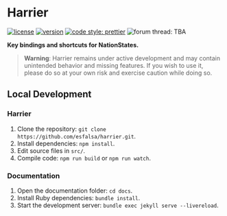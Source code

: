 # Harrier

[![license](https://img.shields.io/github/license/esfalsa/harrier)](LICENSE)
[![version](https://img.shields.io/github/package-json/v/esfalsa/harrier)](package.json#L3)
[![code style: prettier](https://img.shields.io/badge/code_style-prettier-ff69b4.svg)](https://github.com/prettier/prettier)
![forum thread: TBA](https://img.shields.io/badge/forum%20thread-TBA-critical)

**Key bindings and shortcuts for NationStates.**

> **Warning**:
> Harrier remains under active development and may contain unintended behavior and missing features. If you wish to use it, please do so at your own risk and exercise caution while doing so.

## Local Development

### Harrier

1. Clone the repository: `git clone https://github.com/esfalsa/harrier.git`.
2. Install dependencies: `npm install`.
3. Edit source files in `src/`.
4. Compile code: `npm run build` or `npm run watch`.

### Documentation

1. Open the documentation folder: `cd docs`.
2. Install Ruby dependencies: `bundle install`.
3. Start the development server: `bundle exec jekyll serve --livereload`.
